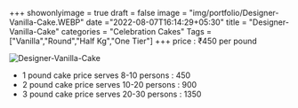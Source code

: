 +++
showonlyimage = true
draft = false
image = "img/portfolio/Designer-Vanilla-Cake.WEBP"
date ="2022-08-07T16:14:29+05:30"
title = "Designer-Vanilla-Cake"
categories = "Celebration Cakes"
Tags = ["Vanilla","Round","Half Kg","One Tier"]
+++
price : ₹450 per pound
<!--more-->
![Designer-Vanilla-Cake](/img/portfolio/Designer-Vanilla-Cake.WEBP)
* 1 pound cake price serves 8-10 persons : 450
* 2 pound cake price serves 10-20 persons : 900
* 3 pound cake price serves 20-30 persons : 1350
